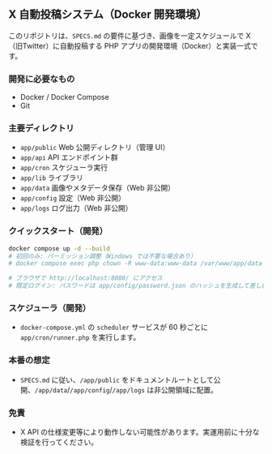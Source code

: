 ## X 自動投稿システム（Docker 開発環境）

このリポジトリは、`SPECS.md` の要件に基づき、画像を一定スケジュールで X（旧Twitter）に自動投稿する PHP アプリの開発環境（Docker）と実装一式です。

### 開発に必要なもの
- Docker / Docker Compose
- Git

### 主要ディレクトリ
- `app/public` Web 公開ディレクトリ（管理 UI）
- `app/api` API エンドポイント群
- `app/cron` スケジューラ実行
- `app/lib` ライブラリ
- `app/data` 画像やメタデータ保存（Web 非公開）
- `app/config` 設定（Web 非公開）
- `app/logs` ログ出力（Web 非公開）

### クイックスタート（開発）
```bash
docker compose up -d --build
# 初回のみ: パーミッション調整（Windows では不要な場合あり）
# docker compose exec php chown -R www-data:www-data /var/www/app/data /var/www/app/logs

# ブラウザで http://localhost:8080/ にアクセス
# 既定ログイン: パスワードは app/config/password.json のハッシュを生成して差し替えてください
```

### スケジューラ（開発）
- `docker-compose.yml` の `scheduler` サービスが 60 秒ごとに `app/cron/runner.php` を実行します。

### 本番の想定
- `SPECS.md` に従い、`/app/public` をドキュメントルートとして公開、`/app/data`/`/app/config`/`/app/logs` は非公開領域に配置。

### 免責
- X API の仕様変更等により動作しない可能性があります。実運用前に十分な検証を行ってください。


